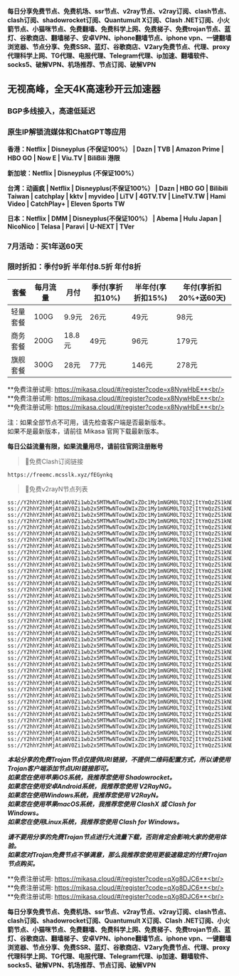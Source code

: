 **每日分享免费节点、免费机场、ssr节点、v2ray节点、v2ray订阅、clash节点、clash订阅、shadowrocket订阅、Quantumult X订阅、Clash .NET订阅、小火箭节点、小猫咪节点、免费翻墙、免费科学上网、免费梯子、免费trojan节点、蓝灯、谷歌商店、翻墙梯子、安卓VPN、iphone翻墙节点、iphone vpn、一键翻墙浏览器、节点分享、免费SSR、蓝灯、谷歌商店、V2ary免费节点、代理、proxy代理科学上网、TG代理、电报代理、Telegram代理、ip加速、翻墙软件、socks5、破解VPN、机场推荐、节点订阅、破解VPN**


## 无视高峰，全天4K高速秒开云加速器
### BGP多线接入，高速低延迟
### 原生IP解锁流媒体和ChatGPT等应用

**香港：Netflix | Disneyplus (不保证100%） | Dazn | TVB | Amazon Prime | HBO GO | Now E | Viu.TV | BiliBili 港限**

**新加坡：Netflix | Disneyplus (不保证100%）**

**台湾：动画疯 | Netflix | Disneyplus(不保证100%） | Dazn | HBO GO | Bilibili Taiwan | catchplay | kktv | myvideo | LiTV | 4GTV.TV | LineTV.TW | Hami Video | CatchPlay+ | Eleven Sports TW**

**日本：Netflix | DMM | Disneyplus(不保证100%） | Abema | Hulu Japan | NicoNico | Telasa | Paravi | U-NEXT | TVer**

### 7月活动：买1年送60天
### 限时折扣：季付9折 半年付8.5折 年付8折

| 套餐 | 每月流量 | 月付 | 季付(享折扣10%) | 半年付(享折扣15%) | 年付(享折扣20%+送60天) |
| --- | ----- | --- | --------- | ---------- | ------------- |
| 轻量套餐 | 100G | 9.9元 | 26元 | 49元 |  98元 |
| 商务套餐 | 200G | 18.8元 | 49元 | 96元 |  179元 |
| 旗舰套餐 | 300G | 28元 | 77元 | 146元 |  278元 |


**免费注册试用: https://mikasa.cloud/#/register?code=x8NywHbE**<br/>
**免费注册试用: https://mikasa.cloud/#/register?code=x8NywHbE**<br/>
**免费注册试用: https://mikasa.cloud/#/register?code=x8NywHbE**<br/>

注：如果全部节点不可用，请先检查客户端是否最新版本。<br/>
  如果不是最新版本，请前往 Mikasa 官网下载最新版本。


**每日公益流量有限，如果流量用尽，请前往官网注册账号**
      

>🚀免费Clash订阅链接

```
https://freemc.mcsslk.xyz/fEGynkq
```


>🚀免费v2rayN节点列表

```
ss://Y2hhY2hhMjAtaWV0Zi1wb2x5MTMwNTowOWIxZDc1My1mNGM0LTQ3ZjItYmQzZS1kNDZiNmM2YzA3M2I@free.2apzhfa.xyz:31016#%E5%89%A9%E4%BD%99%E6%B5%81%E9%87%8F%EF%BC%9A10%20GB
ss://Y2hhY2hhMjAtaWV0Zi1wb2x5MTMwNTowOWIxZDc1My1mNGM0LTQ3ZjItYmQzZS1kNDZiNmM2YzA3M2I@free.2apzhfa.xyz:31016#%E5%A5%97%E9%A4%90%E5%88%B0%E6%9C%9F%EF%BC%9A%E9%95%BF%E6%9C%9F%E6%9C%89%E6%95%88
ss://Y2hhY2hhMjAtaWV0Zi1wb2x5MTMwNTowOWIxZDc1My1mNGM0LTQ3ZjItYmQzZS1kNDZiNmM2YzA3M2I@free.2apzhfa.xyz:31016#v2rayng%E6%97%A0%E6%B3%95%E4%BD%BF%E7%94%A8%E7%9A%84%E7%94%A8%E6%88%B7%E8%AF%B7%E4%B8%8B%E8%BD%BDclash%20for%20android
ss://Y2hhY2hhMjAtaWV0Zi1wb2x5MTMwNTowOWIxZDc1My1mNGM0LTQ3ZjItYmQzZS1kNDZiNmM2YzA3M2I@free.2apzhfa.xyz:31016#%E6%97%A0%E6%B3%95%E4%BD%BF%E7%94%A8%E8%AF%B7%E6%9D%A5%E5%AE%98%E7%BD%91%E6%9B%B4%E6%96%B0%E8%AE%A2%E9%98%85
ss://Y2hhY2hhMjAtaWV0Zi1wb2x5MTMwNTowOWIxZDc1My1mNGM0LTQ3ZjItYmQzZS1kNDZiNmM2YzA3M2I@free.2apzhfa.xyz:31016#%E5%AE%98%E7%BD%91%E5%9C%B0%E5%9D%80%EF%BC%9A%20a.mikasass.pro
ss://Y2hhY2hhMjAtaWV0Zi1wb2x5MTMwNTowOWIxZDc1My1mNGM0LTQ3ZjItYmQzZS1kNDZiNmM2YzA3M2I@free.2apzhfa.xyz:31016#%E6%B0%B8%E4%B9%85%E5%9F%9F%E5%90%8D%E5%8F%91%E5%B8%83%E9%A1%B5%EF%BC%9Amcrelease.xyz
ss://Y2hhY2hhMjAtaWV0Zi1wb2x5MTMwNTowOWIxZDc1My1mNGM0LTQ3ZjItYmQzZS1kNDZiNmM2YzA3M2I@free.2apzhfa.xyz:31016#%E6%B0%B8%E4%B9%85%E4%B8%AD%E6%96%87%E5%9F%9F%E5%90%8D%EF%BC%9A%E7%B1%B3%E5%8D%A1%E8%8E%8E.xyz
ss://Y2hhY2hhMjAtaWV0Zi1wb2x5MTMwNTowOWIxZDc1My1mNGM0LTQ3ZjItYmQzZS1kNDZiNmM2YzA3M2I@free.2apzhfa.xyz:31141#%F0%9F%87%AD%F0%9F%87%B0%E9%A6%99%E6%B8%AF%2001%20%7C%201x%20HK
ss://Y2hhY2hhMjAtaWV0Zi1wb2x5MTMwNTowOWIxZDc1My1mNGM0LTQ3ZjItYmQzZS1kNDZiNmM2YzA3M2I@free.2apzhfa.xyz:31143#%F0%9F%87%AD%F0%9F%87%B0%E9%A6%99%E6%B8%AF%2002%20%7C%201x%20HK
ss://Y2hhY2hhMjAtaWV0Zi1wb2x5MTMwNTowOWIxZDc1My1mNGM0LTQ3ZjItYmQzZS1kNDZiNmM2YzA3M2I@free.2apzhfa.xyz:31145#%F0%9F%87%AD%F0%9F%87%B0%E9%A6%99%E6%B8%AF%E5%AE%B6%E5%AE%BD%2003%20%7C%201x%20HK
ss://Y2hhY2hhMjAtaWV0Zi1wb2x5MTMwNTowOWIxZDc1My1mNGM0LTQ3ZjItYmQzZS1kNDZiNmM2YzA3M2I@free.2apzhfa.xyz:31241#%F0%9F%87%B9%F0%9F%87%BC%E5%8F%B0%E6%B9%BE%2001%20%7C%201x%20TW
ss://Y2hhY2hhMjAtaWV0Zi1wb2x5MTMwNTowOWIxZDc1My1mNGM0LTQ3ZjItYmQzZS1kNDZiNmM2YzA3M2I@free.2apzhfa.xyz:31243#%F0%9F%87%B9%F0%9F%87%BC%E5%8F%B0%E6%B9%BE%2002%20%7C%201x%20TW
ss://Y2hhY2hhMjAtaWV0Zi1wb2x5MTMwNTowOWIxZDc1My1mNGM0LTQ3ZjItYmQzZS1kNDZiNmM2YzA3M2I@free.2apzhfa.xyz:31245#%F0%9F%87%B9%F0%9F%87%BC%E5%8F%B0%E6%B9%BE%2003%20%7C%201x%20TW
ss://Y2hhY2hhMjAtaWV0Zi1wb2x5MTMwNTowOWIxZDc1My1mNGM0LTQ3ZjItYmQzZS1kNDZiNmM2YzA3M2I@free.2apzhfa.xyz:31111#%F0%9F%87%AF%F0%9F%87%B5%E6%97%A5%E6%9C%AC%2001%20%7C%201x%20JP
ss://Y2hhY2hhMjAtaWV0Zi1wb2x5MTMwNTowOWIxZDc1My1mNGM0LTQ3ZjItYmQzZS1kNDZiNmM2YzA3M2I@free.2apzhfa.xyz:31113#%F0%9F%87%AF%F0%9F%87%B5%E6%97%A5%E6%9C%AC%2002%20%7C%201x%20JP
ss://Y2hhY2hhMjAtaWV0Zi1wb2x5MTMwNTowOWIxZDc1My1mNGM0LTQ3ZjItYmQzZS1kNDZiNmM2YzA3M2I@free.2apzhfa.xyz:31115#%F0%9F%87%AF%F0%9F%87%B5%E6%97%A5%E6%9C%AC%2003%20%7C%201x%20JP
ss://Y2hhY2hhMjAtaWV0Zi1wb2x5MTMwNTowOWIxZDc1My1mNGM0LTQ3ZjItYmQzZS1kNDZiNmM2YzA3M2I@free.2apzhfa.xyz:31171#%F0%9F%87%B8%F0%9F%87%AC%E6%96%B0%E5%8A%A0%E5%9D%A1%2001%20%7C%201x%20SG
ss://Y2hhY2hhMjAtaWV0Zi1wb2x5MTMwNTowOWIxZDc1My1mNGM0LTQ3ZjItYmQzZS1kNDZiNmM2YzA3M2I@free.2apzhfa.xyz:31173#%F0%9F%87%B8%F0%9F%87%AC%E6%96%B0%E5%8A%A0%E5%9D%A1%2002%20%7C%201x%20SG
ss://Y2hhY2hhMjAtaWV0Zi1wb2x5MTMwNTowOWIxZDc1My1mNGM0LTQ3ZjItYmQzZS1kNDZiNmM2YzA3M2I@free.2apzhfa.xyz:31175#%F0%9F%87%B8%F0%9F%87%AC%E6%96%B0%E5%8A%A0%E5%9D%A1%2003%20%7C%201x%20SG
ss://Y2hhY2hhMjAtaWV0Zi1wb2x5MTMwNTowOWIxZDc1My1mNGM0LTQ3ZjItYmQzZS1kNDZiNmM2YzA3M2I@free.2apzhfa.xyz:31311#%F0%9F%87%B0%F0%9F%87%B7%E9%9F%A9%E5%9B%BD%2001%20%7C%201x%20KR
ss://Y2hhY2hhMjAtaWV0Zi1wb2x5MTMwNTowOWIxZDc1My1mNGM0LTQ3ZjItYmQzZS1kNDZiNmM2YzA3M2I@free.2apzhfa.xyz:31341#%F0%9F%87%B5%F0%9F%87%AD%E8%8F%B2%E5%BE%8B%E5%AE%BE%2001%20%7C%201x%20PH
ss://Y2hhY2hhMjAtaWV0Zi1wb2x5MTMwNTowOWIxZDc1My1mNGM0LTQ3ZjItYmQzZS1kNDZiNmM2YzA3M2I@free.2apzhfa.xyz:31211#%F0%9F%87%BA%F0%9F%87%B8%E7%BE%8E%E5%9B%BD%2001%20%7C%201x%20US%20Los%20Angeles
ss://Y2hhY2hhMjAtaWV0Zi1wb2x5MTMwNTowOWIxZDc1My1mNGM0LTQ3ZjItYmQzZS1kNDZiNmM2YzA3M2I@free.2apzhfa.xyz:31213#%F0%9F%87%BA%F0%9F%87%B8%E7%BE%8E%E5%9B%BD%E5%AE%B6%E5%AE%BD%2002%20%7C%201x%20US%20Los%20Angeles
ss://Y2hhY2hhMjAtaWV0Zi1wb2x5MTMwNTowOWIxZDc1My1mNGM0LTQ3ZjItYmQzZS1kNDZiNmM2YzA3M2I@free.2apzhfa.xyz:31215#%F0%9F%87%BA%F0%9F%87%B8%E7%BE%8E%E5%9B%BD%2003%20%7C%201x%20US%20Washington
ss://Y2hhY2hhMjAtaWV0Zi1wb2x5MTMwNTowOWIxZDc1My1mNGM0LTQ3ZjItYmQzZS1kNDZiNmM2YzA3M2I@free.2apzhfa.xyz:31217#%F0%9F%87%BA%F0%9F%87%B8%E7%BE%8E%E5%9B%BD%2004%20%7C%201x%20US%20Honolulu
ss://Y2hhY2hhMjAtaWV0Zi1wb2x5MTMwNTowOWIxZDc1My1mNGM0LTQ3ZjItYmQzZS1kNDZiNmM2YzA3M2I@free.2apzhfa.xyz:31219#%F0%9F%87%BA%F0%9F%87%B8%E7%BE%8E%E5%9B%BD%2005%20%7C%201x%20US%20New%20Jersey
ss://Y2hhY2hhMjAtaWV0Zi1wb2x5MTMwNTowOWIxZDc1My1mNGM0LTQ3ZjItYmQzZS1kNDZiNmM2YzA3M2I@free.2apzhfa.xyz:31221#%F0%9F%87%BA%F0%9F%87%B8%E7%BE%8E%E5%9B%BD%2006%20%7C%201x%20US%20Seattle
ss://Y2hhY2hhMjAtaWV0Zi1wb2x5MTMwNTowOWIxZDc1My1mNGM0LTQ3ZjItYmQzZS1kNDZiNmM2YzA3M2I@free.2apzhfa.xyz:31271#%F0%9F%87%AC%F0%9F%87%A7%E8%8B%B1%E5%9B%BD%E5%AE%B6%E5%AE%BD%2001%20%7C%201x%20UK
ss://Y2hhY2hhMjAtaWV0Zi1wb2x5MTMwNTowOWIxZDc1My1mNGM0LTQ3ZjItYmQzZS1kNDZiNmM2YzA3M2I@free.2apzhfa.xyz:31741#%F0%9F%87%AA%F0%9F%87%B8%E8%A5%BF%E7%8F%AD%E7%89%9901%20%7C%201x%20ES
ss://Y2hhY2hhMjAtaWV0Zi1wb2x5MTMwNTowOWIxZDc1My1mNGM0LTQ3ZjItYmQzZS1kNDZiNmM2YzA3M2I@free.2apzhfa.xyz:31741#%F0%9F%87%B2%F0%9F%87%BE%E9%A9%AC%E6%9D%A5%E8%A5%BF%E4%BA%9A01%20%7C%201x%20MY
ss://Y2hhY2hhMjAtaWV0Zi1wb2x5MTMwNTowOWIxZDc1My1mNGM0LTQ3ZjItYmQzZS1kNDZiNmM2YzA3M2I@free.2apzhfa.xyz:31741#%F0%9F%87%B9%F0%9F%87%AD%E6%B3%B0%E5%9B%BD01%20%20%7C%201x%20TH
ss://Y2hhY2hhMjAtaWV0Zi1wb2x5MTMwNTowOWIxZDc1My1mNGM0LTQ3ZjItYmQzZS1kNDZiNmM2YzA3M2I@free.2apzhfa.xyz:31371#%F0%9F%87%AE%F0%9F%87%B3%E5%8D%B0%E5%BA%A6%2001%20%7C%201x%20IN
ss://Y2hhY2hhMjAtaWV0Zi1wb2x5MTMwNTowOWIxZDc1My1mNGM0LTQ3ZjItYmQzZS1kNDZiNmM2YzA3M2I@free.2apzhfa.xyz:31411#%F0%9F%87%A6%F0%9F%87%BA%E6%BE%B3%E5%A4%A7%E5%88%A9%E4%BA%9A%2001%20%7C%201x%20AU
ss://Y2hhY2hhMjAtaWV0Zi1wb2x5MTMwNTowOWIxZDc1My1mNGM0LTQ3ZjItYmQzZS1kNDZiNmM2YzA3M2I@free.2apzhfa.xyz:31441#%F0%9F%87%A8%F0%9F%87%A6%E5%8A%A0%E6%8B%BF%E5%A4%A7%2001%20%7C%201x%20CA
ss://Y2hhY2hhMjAtaWV0Zi1wb2x5MTMwNTowOWIxZDc1My1mNGM0LTQ3ZjItYmQzZS1kNDZiNmM2YzA3M2I@free.2apzhfa.xyz:31471#%F0%9F%87%A9%F0%9F%87%AA%E5%BE%B7%E5%9B%BD%2001%20%7C%201x%20DE
ss://Y2hhY2hhMjAtaWV0Zi1wb2x5MTMwNTowOWIxZDc1My1mNGM0LTQ3ZjItYmQzZS1kNDZiNmM2YzA3M2I@free.2apzhfa.xyz:31511#%F0%9F%87%B7%F0%9F%87%BA%E4%BF%84%E7%BD%97%E6%96%AF%2001%20%7C%201x%20RU
ss://Y2hhY2hhMjAtaWV0Zi1wb2x5MTMwNTowOWIxZDc1My1mNGM0LTQ3ZjItYmQzZS1kNDZiNmM2YzA3M2I@free.2apzhfa.xyz:31571#%F0%9F%87%B9%F0%9F%87%B7%E5%9C%9F%E8%80%B3%E5%85%B6%2001%20%7C%201x%20TR
ss://Y2hhY2hhMjAtaWV0Zi1wb2x5MTMwNTowOWIxZDc1My1mNGM0LTQ3ZjItYmQzZS1kNDZiNmM2YzA3M2I@free.2apzhfa.xyz:31611#%F0%9F%87%BA%F0%9F%87%A6%E4%B9%8C%E5%85%8B%E5%85%B0%2001%20%7C%201x%20UA
ss://Y2hhY2hhMjAtaWV0Zi1wb2x5MTMwNTowOWIxZDc1My1mNGM0LTQ3ZjItYmQzZS1kNDZiNmM2YzA3M2I@free.2apzhfa.xyz:31641#%F0%9F%87%BB%F0%9F%87%B3%E8%B6%8A%E5%8D%97%2001%20%7C%201x%20VN
ss://Y2hhY2hhMjAtaWV0Zi1wb2x5MTMwNTowOWIxZDc1My1mNGM0LTQ3ZjItYmQzZS1kNDZiNmM2YzA3M2I@free.2apzhfa.xyz:31671#%F0%9F%87%A7%F0%9F%87%B7%E5%B7%B4%E8%A5%BF%2001%20%7C%201x%20BR
```

***本站分享的免费Trojan节点仅提供URI链接，不提供二维码配置方式，所以请使用Trojan客户端添加节点URI链接即可。***<br/>
***如果您在使用苹果iOS系统，我推荐您使用 Shadowrocket。***<br/>
***如果您在使用安卓Android系统，我推荐您使用 V2RayNG。***<br/>
***如果您在使用Windows系统，我推荐您使用 V2RayN。***<br/>
***如果您在使用苹果macOS系统，我推荐您使用 ClashX 或 Clash  for Windows。***<br/>
***如果您在使用Linux系统，我推荐您使用 Clash  for Windows。***<br/>

***请不要用分享的免费Trojan节点进行大流量下载，否则肯定会影响大家的使用体验。***<br/>
***如果您对Trojan免费节点不够满意，那么我推荐您使用更极速稳定的付费Trojan节点购买。***<br/>

**免费注册试用: https://mikasa.cloud/#/register?code=qXg8DJC6**<br/>
**免费注册试用: https://mikasa.cloud/#/register?code=qXg8DJC6**<br/>
**免费注册试用: https://mikasa.cloud/#/register?code=qXg8DJC6**<br/>

**每日分享免费节点、免费机场、ssr节点、v2ray节点、v2ray订阅、clash节点、clash订阅、shadowrocket订阅、Quantumult X订阅、Clash .NET订阅、小火箭节点、小猫咪节点、免费翻墙、免费科学上网、免费梯子、免费trojan节点、蓝灯、谷歌商店、翻墙梯子、安卓VPN、iphone翻墙节点、iphone vpn、一键翻墙浏览器、节点分享、免费SSR、蓝灯、谷歌商店、V2ary免费节点、代理、proxy代理科学上网、TG代理、电报代理、Telegram代理、ip加速、翻墙软件、socks5、破解VPN、机场推荐、节点订阅、破解VPN**

